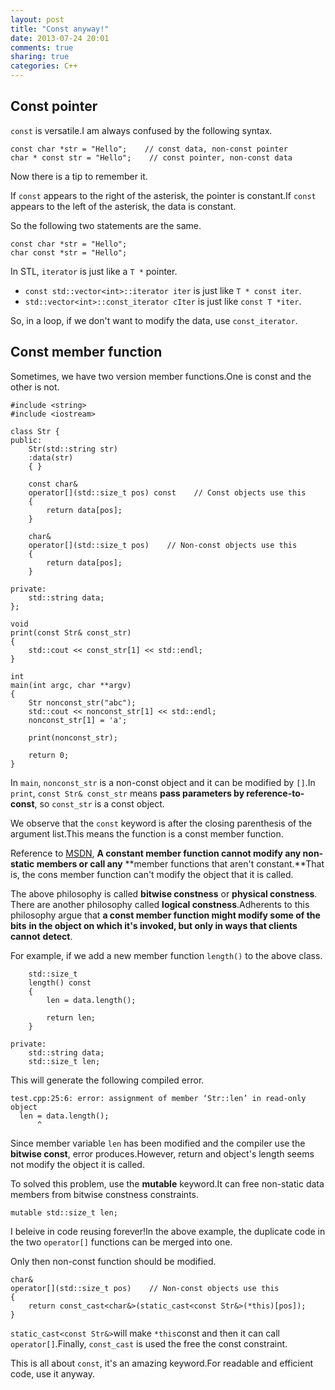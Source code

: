 ```yaml
---
layout: post
title: "Const anyway!"
date: 2013-07-24 20:01
comments: true
sharing: true
categories: C++
---
```


Const pointer
--------------

``const`` is versatile.I am always confused by the following syntax.

    const char *str = "Hello";    // const data, non-const pointer
	char * const str = "Hello";    // const pointer, non-const data

Now there is a tip to remember it.

If ``const`` appears to the right of the asterisk, the pointer is
constant.If ``const`` appears to the left of the asterisk, the data
is constant.

So the following two statements are the same.

    const char *str = "Hello";
	char const *str = "Hello";

In STL, ``iterator`` is just like a ``T *`` pointer.
* ``const std::vector<int>::iterator iter`` is just like ``T * const iter``.
* ``std::vector<int>::const_iterator cIter`` is just like ``const T *iter``.

So, in a loop, if we don't want to modify the data, use ``const_iterator``.


Const member function
----------------------

Sometimes, we have two version member functions.One is const and the other is
not.

    #include <string>
    #include <iostream>
    
    class Str {
    public:
        Str(std::string str)
    	:data(str)
        { }
        
        const char&
        operator[](std::size_t pos) const    // Const objects use this
        {
    	    return data[pos];
        }
    
        char&
        operator[](std::size_t pos)    // Non-const objects use this
        {
    	    return data[pos];
        }
    
    private:
        std::string data;
    };
    
    void
    print(const Str& const_str)
    {
        std::cout << const_str[1] << std::endl;
    }
    
    int
    main(int argc, char **argv)
    {
        Str nonconst_str("abc");
        std::cout << nonconst_str[1] << std::endl;
        nonconst_str[1] = 'a';
        
        print(nonconst_str);
    
        return 0;
    }

In ``main``, ``nonconst_str`` is a non-const object and it can be modified
by ``[]``.In ``print``, ``const Str& const_str`` means
**pass parameters by reference-to-const**, so ``const_str`` is a const object.

We observe that the ``const`` keyword is after the closing parenthesis of the
argument list.This means the function is a const member function.

Reference to [MSDN](http://msdn.microsoft.com/en-us/library/6ke686zh.aspx),
**A constant member function cannot modify any non-static members or call any**
**member functions that aren't constant.**That is, the cons member function
can't modify the object that it is called.

The above philosophy is called **bitwise constness** or **physical constness**.
There are another philosophy called **logical constness**.Adherents to this
philosophy argue that **a const member function might modify some of the bits**
**in the object on which it's invoked, but only in ways that clients cannot**
**detect**.

For example, if we add a new member function ``length()`` to the above class.

        std::size_t
        length() const
        {
    	    len = data.length();
    
            return len;
        }
        
    private:
        std::string data;
        std::size_t len;

This will generate the following compiled error.

    test.cpp:25:6: error: assignment of member ‘Str::len’ in read-only object
      len = data.length();
          ^

Since member variable ``len`` has been modified and the compiler use the
**bitwise const**, error produces.However, return and object's length seems
not modify the object it is called.

To solved this problem, use the **mutable** keyword.It can free non-static
data members from bitwise constness constraints.

    mutable std::size_t len;

I beleive in code reusing forever!In the above example, the duplicate code
in the two ``operator[]`` functions can be merged into one.

Only then non-const function should be modified.

    char&
    operator[](std::size_t pos)    // Non-const objects use this
    {
	    return const_cast<char&>(static_cast<const Str&>(*this)[pos]);
    }

``static_cast<const Str&>``will make ``*this``const and then it can call
``operator[]``.Finally, ``const_cast`` is used the free the const constraint.

This is all about ``const``, it's an amazing keyword.For readable and efficient
code, use it anyway.
